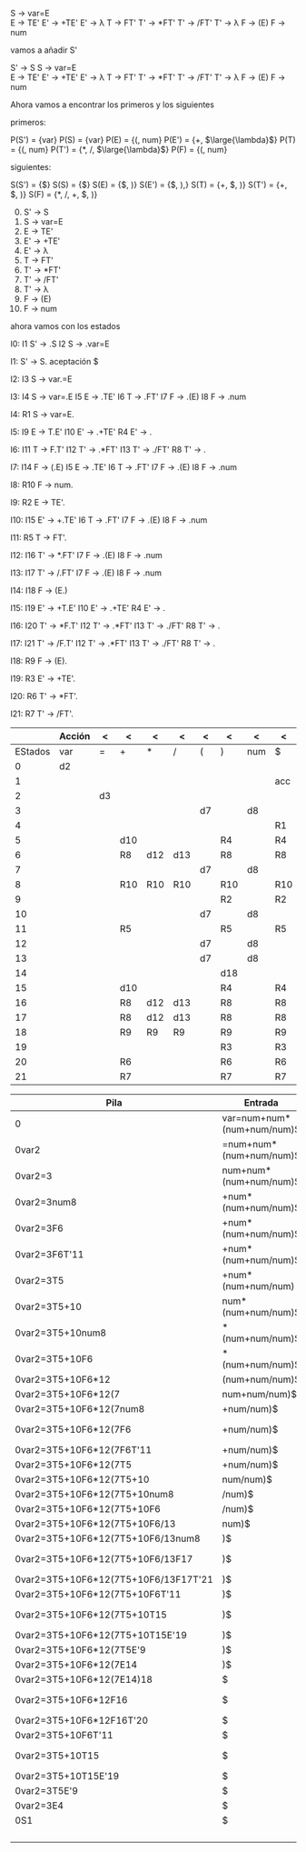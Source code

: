S   → var=E                      
E   → TE'
E'  → +TE'
E'  → λ
T   → FT'
T'  → $*$FT'
T'  → /FT'
T'  → λ
F   → (E)
F   → num

vamos a añadir S'

S' -> S
S   → var=E                      
E   → TE'
E'  → +TE'
E'  → λ
T   → FT'
T'  → $*$FT'
T'  → /FT'
T'  → λ
F   → (E)
F   → num

Ahora vamos a encontrar los primeros y los siguientes 

primeros:

P(S') = {var}
P(S) = {var}
P(E) = {(, num}
P(E') = {+, $\large{\lambda}$}
P(T) = {(, num}
P(T') = {$*$, /, $\large{\lambda}$}
P(F) = {(, num}

siguientes:

S(S') = {$}
S(S) = {$}
S(E) = {$, )}
S(E') = {$, ),}
S(T) = {+, $, )}
S(T') = {+, $, )}
S(F) = {$*$, /, +, $, )}


0. S' -> S
1. S   → var=E                      
2. E   → TE'
3. E'  → +TE'
4. E'  → λ
5. T   → FT'
6. T'  → $*$FT'
7. T'  → /FT'
8. T'  → λ
9. F   → (E)
10. F   → num

ahora vamos con los estados 

I0:
  I1 S' -> .S
  I2 S -> .var=E

I1:
  S' -> S.
  aceptación
  $

I2:
  I3 S -> var.=E

I3:
  I4 S -> var=.E
  I5 E   → .TE'
  I6 T   → .FT'
  I7 F   → .(E)
  I8 F   → .num

I4:
  R1 S -> var=E.

I5:
  I9 E -> T.E'
  I10 E'  → .+TE'
  R4 E'  → .

I6:
  I11 T   → F.T'
  I12 T'  → .$*$FT'
  I13 T'  → ./FT'
  R8 T'  → .

I7:
  I14 F   → (.E)
  I5 E   → .TE'
  I6 T   → .FT'
  I7 F   → .(E)
  I8 F   → .num

I8:
  R10 F   → num.

I9:
  R2 E -> TE'.

I10:
  I15 E'  → +.TE'
  I6 T   → .FT'
  I7 F   → .(E)
  I8 F   → .num

I11:
  R5 T   → FT'.

I12:
  I16 T'  → $*$.FT'
  I7 F   → .(E)
  I8 F   → .num

I13:
  I17 T'  → /.FT'
  I7 F   → .(E)
  I8 F   → .num

I14:
  I18 F   → (E.)

I15:
  I19 E'  → +T.E'
  I10 E'  → .+TE'
  R4 E'  → .

I16:
  I20 T'  → $*$F.T'
  I12 T'  → .$*$FT'
  I13 T'  → ./FT'
  R8 T'  → .

I17:
  I21 T'  → /F.T'
  I12 T'  → .$*$FT'
  I13 T'  → ./FT'
  R8 T'  → .

I18:
  R9 F   → (E).

I19:
  R3 E'  → +TE'.

I20:
  R6 T'  → $*$FT'.

I21:
  R7 T'  → /FT'.

|         | Acción | <   | <   | <   | <   | <   | <   | <   | <   | Transición | <   | <   | <   | <   | <   |
| ------- | ------ | --- | --- | --- | --- | --- | --- | --- | --- | ---------- | --- | --- | --- | --- | --- |
| EStados | var    | =   | +   | $*$ | /   | (   | )   | num | $   | S          | E   | E'  | T   | T'  | F   |
| 0       | d2     |     |     |     |     |     |     |     |     | 1          |     |     |     |     |     |
| 1       |        |     |     |     |     |     |     |     | acc |            |     |     |     |     |     |
| 2       |        | d3  |     |     |     |     |     |     |     |            |     |     |     |     |     |
| 3       |        |     |     |     |     | d7  |     | d8  |     |            | 4   |     | 5   |     | 6   |
| 4       |        |     |     |     |     |     |     |     | R1  |            |     |     |     |     |     |
| 5       |        |     | d10 |     |     |     | R4  |     | R4  |            |     | 9   |     |     |     |
| 6       |        |     | R8  | d12 | d13 |     | R8  |     | R8  |            |     |     |     | 11  |     |
| 7       |        |     |     |     |     | d7  |     | d8  |     |            | 14  |     | 5   |     | 6   |
| 8       |        |     | R10 | R10 | R10 |     | R10 |     | R10 |            |     |     |     |     |     |
| 9       |        |     |     |     |     |     | R2  |     | R2  |            |     |     |     |     |     |
| 10      |        |     |     |     |     | d7  |     | d8  |     |            |     |     | 15  |     | 6   |
| 11      |        |     | R5  |     |     |     | R5  |     | R5  |            |     |     |     |     |     |
| 12      |        |     |     |     |     | d7  |     | d8  |     |            |     |     |     |     | 16  |
| 13      |        |     |     |     |     | d7  |     | d8  |     |            |     |     |     |     | 17  |
| 14      |        |     |     |     |     |     | d18 |     |     |            |     |     |     |     |     |
| 15      |        |     | d10 |     |     |     | R4  |     | R4  |            |     | 19  |     |     |     |
| 16      |        |     | R8  | d12 | d13 |     | R8  |     | R8  |            |     |     |     | 20  |     |
| 17      |        |     | R8  | d12 | d13 |     | R8  |     | R8  |            |     |     |     | 21  |     |
| 18      |        |     | R9  | R9  | R9  |     | R9  |     | R9  |            |     |     |     |     |     |
| 19      |        |     |     |     |     |     | R3  |     | R3  |            |     |     |     |     |     |
| 20      |        |     | R6  |     |     |     | R6  |     | R6  |            |     |     |     |     |     |
| 21      |        |     | R7  |     |     |     | R7  |     | R7  |            |     |     |     |     |     |


| Pila                                 | Entrada                    | Acción                     |
| ------------------------------------ | -------------------------- | -------------------------- |
| 0                                    | var=num+num*(num+num/num)$ | d2                         |
| 0var2                                | =num+num*(num+num/num)$    | d3                         |
| 0var2=3                              | num+num*(num+num/num)$     | d8                         |
| 0var2=3num8                          | +num*(num+num/num)$        | R10 F -> num               |
| 0var2=3F6                            | +num*(num+num/num)$        | R8 T' -> $\large{\lambda}$ |
| 0var2=3F6T'11                        | +num*(num+num/num)$        | R5 T -> FT'                |
| 0var2=3T5                            | +num*(num+num/num)         | d10                        |
| 0var2=3T5+10                         | num*(num+num/num)$         | d8                         |
| 0var2=3T5+10num8                     | *(num+num/num)$            | R10 F -> num               |
| 0var2=3T5+10F6                       | *(num+num/num)$            | d12                        |
| 0var2=3T5+10F6*12                    | (num+num/num)$             | d7                         |
| 0var2=3T5+10F6*12(7                  | num+num/num)$              | d8                         |
| 0var2=3T5+10F6*12(7num8              | +num/num)$                 | R10 F -> num               |
| 0var2=3T5+10F6*12(7F6                | +num/num)$                 | R8 T' -> $\large{\lambda}$ |
| 0var2=3T5+10F6*12(7F6T'11            | +num/num)$                 | R5 T -> FT'                |
| 0var2=3T5+10F6*12(7T5                | +num/num)$                 | d10                        |
| 0var2=3T5+10F6*12(7T5+10             | num/num)$                  | d8                         |
| 0var2=3T5+10F6*12(7T5+10num8         | /num)$                     | R10 F -> num               |
| 0var2=3T5+10F6*12(7T5+10F6           | /num)$                     | d13                        |
| 0var2=3T5+10F6*12(7T5+10F6/13        | num)$                      | d8                         |
| 0var2=3T5+10F6*12(7T5+10F6/13num8    | )$                         | R10 F -> num               |
| 0var2=3T5+10F6*12(7T5+10F6/13F17     | )$                         | R8 T' -> $\large{\lambda}$ |
| 0var2=3T5+10F6*12(7T5+10F6/13F17T'21 | )$                         | R7 T' -> /FT'              |
| 0var2=3T5+10F6*12(7T5+10F6T'11       | )$                         | R5 T -> FT'                |
| 0var2=3T5+10F6*12(7T5+10T15          | )$                         | R4 E' -> $\large{\lambda}$ |
| 0var2=3T5+10F6*12(7T5+10T15E'19      | )$                         | R3 E' -> +TE'              |
| 0var2=3T5+10F6*12(7T5E'9             | )$                         | R2 E -> TE'                |
| 0var2=3T5+10F6*12(7E14               | )$                         | d18                        |
| 0var2=3T5+10F6*12(7E14)18            | $                          | R9 F -> (E)                |
| 0var2=3T5+10F6*12F16                 | $                          | R8 T' -> $\large{\lambda}$ |
| 0var2=3T5+10F6*12F16T'20             | $                          | R6 T' -> $*$FT'            |
| 0var2=3T5+10F6T'11                   | $                          | R5 T -> FT'                |
| 0var2=3T5+10T15                      | $                          | R4 E' -> $\large{\lambda}$ |
| 0var2=3T5+10T15E'19                  | $                          | R3 E' -> +TE'              |
| 0var2=3T5E'9                         | $                          | R2 E -> TE'                |
| 0var2=3E4                            | $                          | R1 S -> var=E              |
| 0S1                                  | $                          | acc                        |
|                                      |                            |                            |
|                                      |                            |                            |
|                                      |                            |                            |
|                                      |                            |                            |














